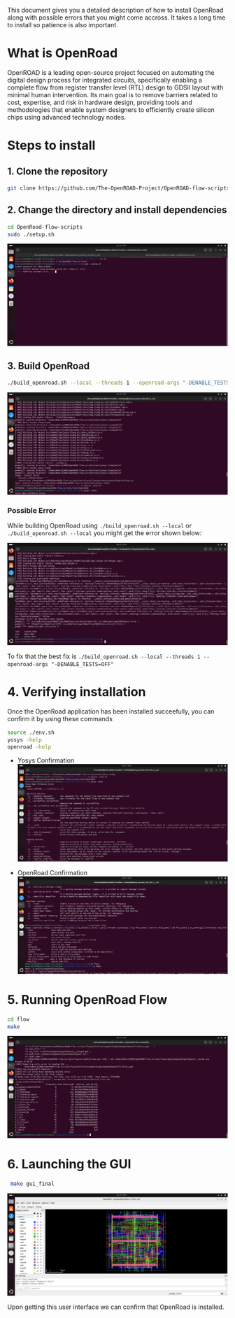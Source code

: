 This document gives you a detailed description of how to install OpenRoad along with possible errors that you might come accross. It takes a long time to install so patience is also important.

# What is OpenRoad 
OpenROAD is a leading open-source project focused on automating the digital design process for integrated circuits, specifically enabling a complete flow from register transfer level (RTL) design to GDSII layout with minimal human intervention. Its main goal is to remove barriers related to cost, expertise, and risk in hardware design, providing tools and methodologies that enable system designers to efficiently create silicon chips using advanced technology nodes.

# Steps to install 
## 1. Clone the repository 

```bash 
git clone https://github.com/The-OpenROAD-Project/OpenROAD-flow-scripts.git
```
## 2. Change the directory and install dependencies

```bash 
cd OpenRoad-flow-scripts
sudo ./setup.sh
```

![Setup command](images/setup.sh.png)

## 3. Build OpenRoad 

```bash 
./build_openroad.sh --local --threads 1 --openroad-args "-DENABLE_TESTS=OFF"
```
![Build Open Road](images/openroad%20build.png)

### Possible Error
While building OpenRoad using `./build_openroad.sh --local` or `./build_openroad.sh --local` you might get the error shown below:

![Error](images/error.png)

To fix that the best fix is `./build_openroad.sh --local --threads 1 --openroad-args "-DENABLE_TESTS=OFF"`

# 4. Verifying installation
Once the OpenRoad application has been installed succeefully, you can confirm it by using these commands

```bash 
source ./env.sh
yosys -help  
openroad -help
```
- Yosys Confirmation
![Yosys](images/yosys%20help.png)

- OpenRoad Confirmation
![Openroad](images/openroad%20help.png)

# 5. Running OpenRoad Flow

```bash
cd flow
make
```

![Running Flow](images/make%20flow.png)

# 6. Launching the GUI

```bash
 make gui_final
```

![GUI](images/layout%20gui.png)

Upon getting this user interface we can confirm that OpenRoad is installed. 



